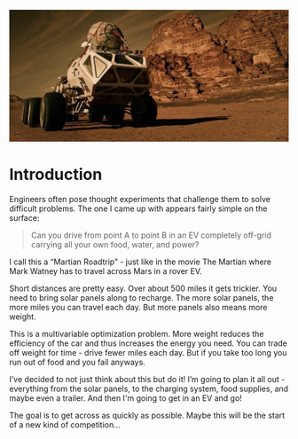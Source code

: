 
![Martian Rover](/assets/images/rover1.png)

# Introduction

Engineers often pose thought experiments that challenge them to solve difficult problems. The one I came up with appears fairly simple on the surface:

> Can you drive from point A to point B in an EV completely off-grid carrying all your own food, water, and power?

I call this a “Martian Roadtrip” - just like in the movie The Martian where Mark Watney has to travel across Mars in a rover EV.

Short distances are pretty easy. Over about 500 miles it gets trickier. You need to bring solar panels along to recharge. The more solar panels, the more miles you can travel each day. But more panels also means more weight. 

This is a multivariable optimization problem. More weight reduces the efficiency of the car and thus increases the energy you need. You can trade off weight for time - drive fewer miles each day. But if you take too long you run out of food and you fail anyways.

I’ve decided to not just think about this but do it! I’m going to plan it all out - everything from the solar panels, to the charging system, food supplies, and maybe even a trailer. And then I'm going to get in an EV and go!

The goal is to get across as quickly as possible. Maybe this will be the start of a new kind of competition…


